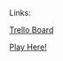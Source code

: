 Links:

[Trello Board](https://trello.com/b/x4ViComX/meet-your-classmates-project-4)

<a href="https://meetyourclassmates.herokuapp.com/" target="_blank">Play Here!</a>